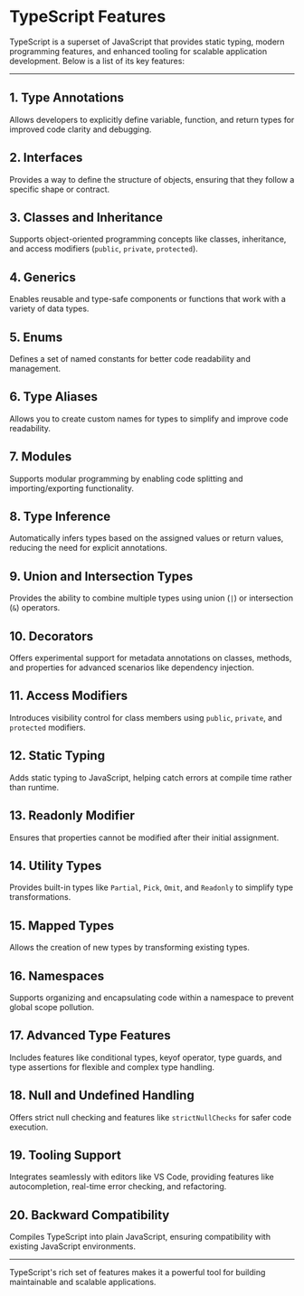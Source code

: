 # TypeScript Features

TypeScript is a superset of JavaScript that provides static typing, modern programming features, and enhanced tooling for scalable application development. Below is a list of its key features:

---

## 1. **Type Annotations**
Allows developers to explicitly define variable, function, and return types for improved code clarity and debugging.

## 2. **Interfaces**
Provides a way to define the structure of objects, ensuring that they follow a specific shape or contract.

## 3. **Classes and Inheritance**
Supports object-oriented programming concepts like classes, inheritance, and access modifiers (`public`, `private`, `protected`).

## 4. **Generics**
Enables reusable and type-safe components or functions that work with a variety of data types.

## 5. **Enums**
Defines a set of named constants for better code readability and management.

## 6. **Type Aliases**
Allows you to create custom names for types to simplify and improve code readability.

## 7. **Modules**
Supports modular programming by enabling code splitting and importing/exporting functionality.

## 8. **Type Inference**
Automatically infers types based on the assigned values or return values, reducing the need for explicit annotations.

## 9. **Union and Intersection Types**
Provides the ability to combine multiple types using union (`|`) or intersection (`&`) operators.

## 10. **Decorators**
Offers experimental support for metadata annotations on classes, methods, and properties for advanced scenarios like dependency injection.

## 11. **Access Modifiers**
Introduces visibility control for class members using `public`, `private`, and `protected` modifiers.

## 12. **Static Typing**
Adds static typing to JavaScript, helping catch errors at compile time rather than runtime.

## 13. **Readonly Modifier**
Ensures that properties cannot be modified after their initial assignment.

## 14. **Utility Types**
Provides built-in types like `Partial`, `Pick`, `Omit`, and `Readonly` to simplify type transformations.

## 15. **Mapped Types**
Allows the creation of new types by transforming existing types.

## 16. **Namespaces**
Supports organizing and encapsulating code within a namespace to prevent global scope pollution.

## 17. **Advanced Type Features**
Includes features like conditional types, keyof operator, type guards, and type assertions for flexible and complex type handling.

## 18. **Null and Undefined Handling**
Offers strict null checking and features like `strictNullChecks` for safer code execution.

## 19. **Tooling Support**
Integrates seamlessly with editors like VS Code, providing features like autocompletion, real-time error checking, and refactoring.

## 20. **Backward Compatibility**
Compiles TypeScript into plain JavaScript, ensuring compatibility with existing JavaScript environments.

---

TypeScript's rich set of features makes it a powerful tool for building maintainable and scalable applications.
